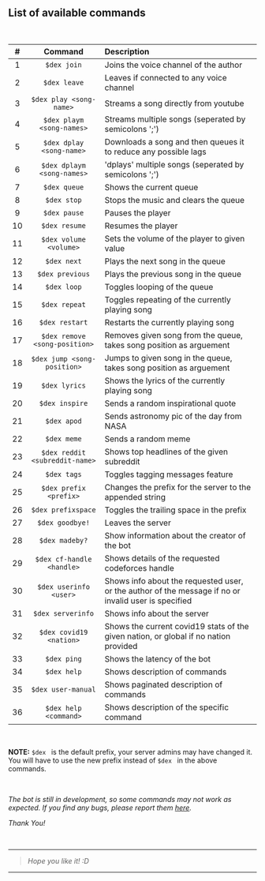 ## List of available commands

<br>

| #  | Command | Description |
|:--:|:-------:|:------------|
| 1  | `$dex join` | Joins the voice channel of the author |
| 2  | `$dex leave` | Leaves if connected to any voice channel |
| 3  | `$dex play <song-name>` | Streams a song directly from youtube |
| 4  | `$dex playm <song-names>` | Streams multiple songs (seperated by semicolons ';') |
| 5  | `$dex dplay <song-name>` | Downloads a song and then queues it to reduce any possible lags |
| 6  | `$dex dplaym <song-names>` | 'dplays' multiple songs (seperated by semicolons ';') |
| 7  | `$dex queue` | Shows the current queue |
| 8  | `$dex stop` | Stops the music and clears the queue |
| 9  | `$dex pause` | Pauses the player |
| 10 | `$dex resume` | Resumes the player |
| 11 | `$dex volume <volume>` | Sets the volume of the player to given value |
| 12 | `$dex next` | Plays the next song in the queue |
| 13 | `$dex previous` | Plays the previous song in the queue |
| 14 | `$dex loop` | Toggles looping of the queue |
| 15 | `$dex repeat` | Toggles repeating of the currently playing song |
| 16 | `$dex restart` | Restarts the currently playing song |
| 17 | `$dex remove <song-position>` | Removes given song from the queue, takes song position as arguement |
| 18 | `$dex jump <song-position>` | Jumps to given song in the queue, takes song position as arguement |
| 19 | `$dex lyrics` | Shows the lyrics of the currently playing song |
| 20 | `$dex inspire` | Sends a random inspirational quote |
| 21 | `$dex apod` | Sends astronomy pic of the day from NASA |
| 22 | `$dex meme` | Sends a random meme |
| 23 | `$dex reddit <subreddit-name>` | Shows top headlines of the given subreddit |
| 24 | `$dex tags` | Toggles tagging messages feature |
| 25 | `$dex prefix <prefix>` | Changes the prefix for the server to the appended string |
| 26 | `$dex prefixspace` | Toggles the trailing space in the prefix |
| 27 | `$dex goodbye!` | Leaves the server |
| 28 | `$dex madeby?` | Show information about the creator of the bot |
| 29 | `$dex cf-handle <handle>` | Shows details of the requested codeforces handle |
| 30 | `$dex userinfo <user>` | Shows info about the requested user, or the author of the message if no or invalid user is specified |
| 31 | `$dex serverinfo` | Shows info about the server |
| 32 | `$dex covid19 <nation>` | Shows the current covid19 stats of the given nation, or global if no nation provided |
| 33 | `$dex ping` | Shows the latency of the bot |
| 34 | `$dex help` | Shows description of commands |
| 35 | `$dex user-manual` | Shows paginated description of commands |
| 36 | `$dex help <command>` | Shows description of the specific command |

<br>

**NOTE:** `$dex ` is the default prefix, your server admins may have changed it. You will have to use the new prefix instead of `$dex ` in the above commands.

<br>

*The bot is still in development, so some commands may not work as expected. If you find any bugs, please report them [here](https://github.com/code-chaser/dex/issues/new?assignees=code-chaser&labels=bug&template=bug_report.md&title=%5BBUG%5D).*

*Thank You!*


<br>

___

> *Hope you like it! :D*

___

<!--
Music - Basic
join - Joins the voice channel of the author
leave - Leaves if connected to any voice channel
play - Streams a song directly from youtube
playm - Streams multiple songs (seperated by semicolons ';')
dplay - Downloads a song and then queues it to reduce any possible lags
dplaym - 'dplays' multiple songs (seperated by semicolons ';')
Music - Player Controls
queue - Shows the current queue
stop - Stops the music and clears the queue
pause - Pauses the player
resume - Resumes the player
volume - Sets the volume of the player to given value
next - Plays the next song in the queue
previous - Plays the previous song in the queue
loop - Toggles looping of the queue
repeat - Toggles repeating of the currently playing song
restart - Restarts the currently playing song
remove - Removes given song from the queue, takes song position as arguement
jump - Jumps to given song in the queue, takes song position as arguement
lyrics - Shows the lyrics of the currently playing song
Fun
inspire - Sends a random inspirational quote
apod - Sends astronomy pic of the day from NASA
meme - Sends a random meme
reddit - Shows top headlines of the given subreddit
Mod Settings
tags - Toggles tagging messages feature
prefix - Changes the prefix for the server to the appended string
prefixspace - Toggles the trailing space in the prefix
goodbye! - Leaves the server
madeby? - Show information about the creator of the bot
Codeforces
cf-handle - Shows details of the requested codeforces handle
Info
userinfo - Shows info about the requested user, or the author of the message if no or invalid user is specified
serverinfo - Shows info about the server
Other
covid19 - Shows the current covid19 stats of the given nation, or global if no nation provided
ping - Shows the latency of the bot
Help
help - Shows description of commands
user-manual - Shows paginated description of commands
-->